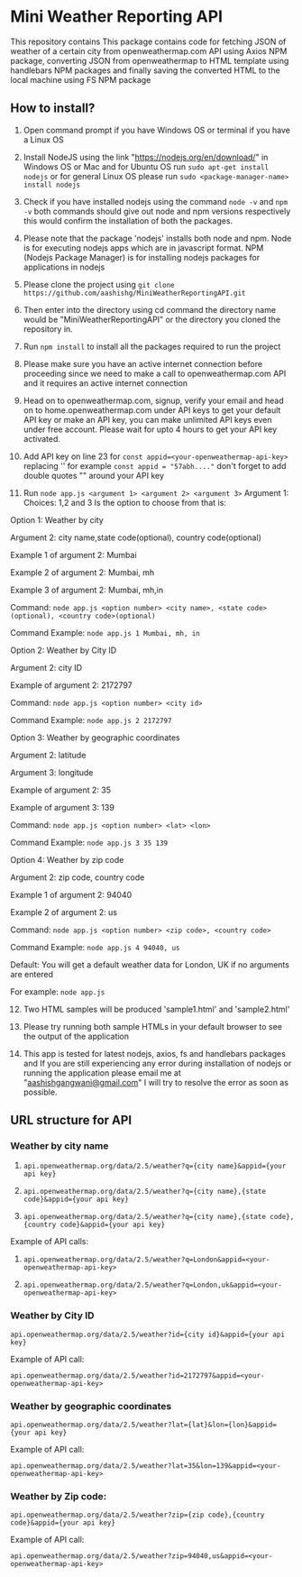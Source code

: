 # Mini Weather Reporting API

This repository contains This package contains code for fetching JSON of weather of a certain city from openweathermap.com API using Axios NPM package, converting JSON from openweathermap to HTML template using handlebars NPM packages and finally saving the converted HTML to the local machine using FS NPM package


## How to install?
1. Open command prompt if you have Windows OS or terminal if you have a Linux OS

2. Install NodeJS using the link "https://nodejs.org/en/download/" in Windows OS or Mac and for Ubuntu OS run `sudo apt-get install nodejs` or for general Linux OS please run `sudo <package-manager-name> install nodejs`

3. Check if you have installed nodejs using the command `node -v` and `npm -v` both commands should give out node and npm versions respectively this would confirm the installation of both the packages. 

4. Please note that the package 'nodejs' installs both node and npm. Node is for executing nodejs apps which are in javascript format. NPM (Nodejs Package Manager) is for installing nodejs packages for applications in nodejs

5. Please clone the project using `git clone https://github.com/aashishg/MiniWeatherReportingAPI.git`

6. Then enter into the directory using cd command  the directory name would be "MiniWeatherReportingAPI" or the directory you cloned the repository in.

7. Run `npm install` to install all the packages required to run the project

8. Please make sure you have an active internet connection before proceeding since we need to make a call to openweathermap.com API and it requires an active internet connection

9. Head on to openweathermap.com, signup, verify your email and head on to home.openweathermap.com under API keys to get your default API key or make an API key, you can make unlimited API keys even under free account. Please wait for upto 4 hours to get your API key activated.

10. Add API key on line 23 for `const appid=<your-openweathermap-api-key>` replacing '<your-openweathermap-api-key>' for example `const appid = "57abh...."` don't forget to add double quotes "" around your API key

11. Run `node app.js <argument 1> <argument 2> <argument 3>` 
Argument 1: Choices: 1,2 and 3
Is the option to choose from that is: 

Option 1: Weather by city 

Argument 2: city name,state code(optional), country code(optional) 

Example 1 of argument 2: Mumbai

Example 2 of argument 2: Mumbai, mh

Example 3 of argument 2: Mumbai, mh,in

Command: `node app.js <option number> <city name>, <state code>(optional), <country code>(optional)` 

Command Example: `node app.js 1 Mumbai, mh, in`

Option 2: Weather by City ID

Argument 2: city ID

Example of argument 2: 2172797

Command: `node app.js <option number> <city id>`

Command Example: `node app.js 2 2172797`

Option 3: Weather by geographic coordinates

Argument 2: latitude

Argument 3: longitude

Example of argument 2: 35

Example of argument 3: 139  

Command: `node app.js <option number> <lat> <lon>`

Command Example: `node app.js 3 35 139`

Option 4: Weather by zip code

Argument 2: zip code, country code

Example 1 of argument 2: 94040

Example 2 of argument 2: us

Command: `node app.js <option number> <zip code>, <country code>`

Command Example: `node app.js 4 94040, us`

Default: You will get a default weather data for London, UK if no arguments are entered

For example: `node app.js`

12. Two HTML samples will be produced 'sample1.html' and 'sample2.html'

13. Please try running both sample HTMLs in your default browser to see the output of the application

14. This app is tested for latest nodejs, axios, fs and handlebars packages and If you are still experiencing any error during installation of nodejs or running the application please email me at "aashishgangwani@gmail.com" I will try to resolve the error as soon as possible.


## URL structure for API

### Weather by city name
1. `api.openweathermap.org/data/2.5/weather?q={city name}&appid={your api key}`

2. `api.openweathermap.org/data/2.5/weather?q={city name},{state code}&appid={your api key}`

3. `api.openweathermap.org/data/2.5/weather?q={city name},{state code},{country code}&appid={your api key}`

Example of API calls:
1. `api.openweathermap.org/data/2.5/weather?q=London&appid=<your-openweathermap-api-key>`

2. `api.openweathermap.org/data/2.5/weather?q=London,uk&appid=<your-openweathermap-api-key>`

### Weather by City ID
 
 `api.openweathermap.org/data/2.5/weather?id={city id}&appid={your api key}`

Example of API call: 
 
 `api.openweathermap.org/data/2.5/weather?id=2172797&appid=<your-openweathermap-api-key>`

### Weather by geographic coordinates
 `api.openweathermap.org/data/2.5/weather?lat={lat}&lon={lon}&appid={your api key}`

Example of API call:
 
 `api.openweathermap.org/data/2.5/weather?lat=35&lon=139&appid=<your-openweathermap-api-key>`

### Weather by Zip code:

 `api.openweathermap.org/data/2.5/weather?zip={zip code},{country code}&appid={your api key}`

 Example of API call:
 
 `api.openweathermap.org/data/2.5/weather?zip=94040,us&appid=<your-openweathermap-api-key>`





